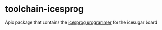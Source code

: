 # toolchain-icesprog
Apio package that contains the [icesprog programmer](https://github.com/wuxx/icesugar) for the icesugar board

